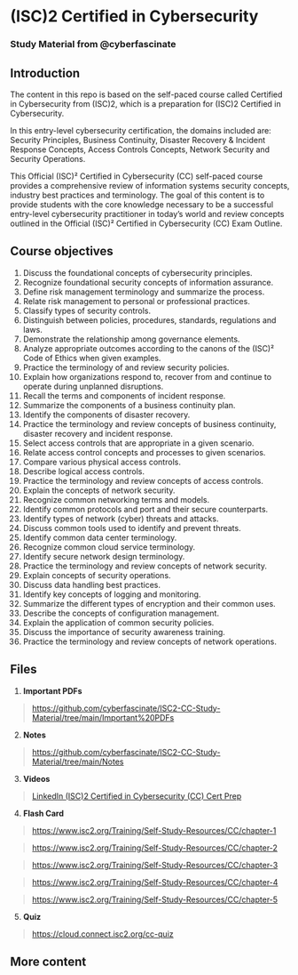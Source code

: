 # (ISC)2  Certified in Cybersecurity 
### Study Material from @cyberfascinate

## Introduction

The content in this repo is based on the self-paced course called Certified in Cybersecurity from (ISC)2, which is a preparation for (ISC)2 Certified in Cybersecurity.

In this entry-level cybersecurity certification, the domains included are: Security Principles, Business Continuity, Disaster Recovery & Incident Response Concepts, Access Controls Concepts, Network Security and Security Operations.

This Official (ISC)² Certified in Cybersecurity (CC) self-paced course provides a comprehensive review of information systems security concepts, industry best practices and terminology. The goal of this content is to provide students with the core knowledge necessary to be a successful entry-level cybersecurity practitioner in today’s world and review concepts outlined in the Official (ISC)² Certified in Cybersecurity (CC) Exam Outline.

## Course objectives

1. Discuss the foundational concepts of cybersecurity principles. 
2. Recognize foundational security concepts of information assurance. 
3. Define risk management terminology and summarize the process. 
4. Relate risk management to personal or professional practices. 
5. Classify types of security controls. 
6. Distinguish between policies, procedures, standards, regulations and laws. 
7. Demonstrate the relationship among governance elements. 
8. Analyze appropriate outcomes according to the canons of the (ISC)² Code of Ethics when given examples. 
9. Practice the terminology of and review security policies. 
10. Explain how organizations respond to, recover from and continue to operate during unplanned disruptions. 
11. Recall the terms and components of incident response. 
12. Summarize the components of a business continuity plan. 
13. Identify the components of disaster recovery. 
14. Practice the terminology and review concepts of business continuity, disaster recovery and incident response. 
15. Select access controls that are appropriate in a given scenario. 
16. Relate access control concepts and processes to given scenarios. 
17. Compare various physical access controls. 
18. Describe logical access controls. 
19. Practice the terminology and review concepts of access controls. 
20. Explain the concepts of network security. 
21. Recognize common networking terms and models. 
22. Identify common protocols and port and their secure counterparts. 
23. Identify types of network (cyber) threats and attacks. 
24. Discuss common tools used to identify and prevent threats. 
25. Identify common data center terminology. 
26. Recognize common cloud service terminology. 
27. Identify secure network design terminology. 
28. Practice the terminology and review concepts of network security. 
29. Explain concepts of security operations. 
30. Discuss data handling best practices. 
31. Identify key concepts of logging and monitoring. 
32. Summarize the different types of encryption and their common uses. 
33. Describe the concepts of configuration management. 
34. Explain the application of common security policies. 
35. Discuss the importance of security awareness training. 
36. Practice the terminology and review concepts of network operations.

## Files

1. **Important PDFs**
  > https://github.com/cyberfascinate/ISC2-CC-Study-Material/tree/main/Important%20PDFs
2. **Notes**
  > https://github.com/cyberfascinate/ISC2-CC-Study-Material/tree/main/Notes
3. **Videos** </br>
  > [LinkedIn (ISC)2 Certified in Cybersecurity (CC) Cert Prep](https://www.linkedin.com/learning/isc-2-certified-in-cybersecurity-cc-cert-prep)
4. **Flash Card**  
  > https://www.isc2.org/Training/Self-Study-Resources/CC/chapter-1
  
  > https://www.isc2.org/Training/Self-Study-Resources/CC/chapter-2
  
  > https://www.isc2.org/Training/Self-Study-Resources/CC/chapter-3
  
  > https://www.isc2.org/Training/Self-Study-Resources/CC/chapter-4
  
  > https://www.isc2.org/Training/Self-Study-Resources/CC/chapter-5
  
5. **Quiz**
  > https://cloud.connect.isc2.org/cc-quiz

## More content

